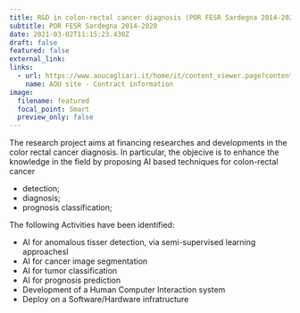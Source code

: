 ```yaml
---
title: R&D in colon-rectal cancer diagnosis (POR FESR Sardegna 2014-2020)
subtitle: POR FESR Sardegna 2014-2020
date: 2021-03-02T11:15:23.430Z
draft: false
featured: false
external_link: 
links:
  - url: https://www.aoucagliari.it/home/it/content_viewer.page?contentId=BND89869
    name: AOU site - Contract information
image:
  filename: featured
  focal_point: Smart
  preview_only: false
---
```

The research project aims at financing researches and developments in the color rectal cancer diagnosis.
In particular, the objecive is to enhance the knowledge in the field by proposing AI based techniques for colon-rectal cancer

* detection;
* diagnosis;
* prognosis classification;

The following Activities have been identified:

* AI for anomalous tisser detection, via semi-supervised learning approachesI 
* AI for cancer image segmentation
* AI for tumor classification
* AI for prognosis prediction
* Development of a Human Computer Interaction system
* Deploy on a Software/Hardware infratructure
